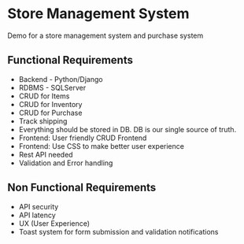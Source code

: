 # Store Management System

Demo for a store management system and  purchase system

## Functional Requirements
- Backend - Python/Django
- RDBMS - SQLServer
- CRUD for Items
- CRUD for Inventory
- CRUD for Purchase
- Track shipping
- Everything should be stored in DB. DB is our single
  source of truth.
- Frontend: User friendly CRUD Frontend
- Frontend: Use CSS to make better user experience
- Rest API needed
- Validation and Error handling

## Non Functional Requirements
- API security
- API latency
- UX (User Experience)
- Toast system for form submission and validation notifications


